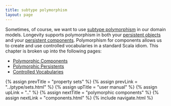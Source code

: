 ```yaml
---
title: subtype polymorphism
layout: page
---
```


Sometimes, of course, we want to use [subtype
polymorphism](https://en.wikipedia.org/wiki/Polymorphism_(computer_science)#Subtyping)
in our domain models. Longevity supports polymorphism in both your
[persistent objects](../subdomain/persistents.html) and your
[persistent components](../subdomain/components.html). Polymorphism
for components allows us to create and use controlled vocabularies in
a standard Scala idiom. This chapter is broken up into the following
pages:

- [Polymorphic Components](components.html)
- [Polymorphic Persistents](persistents.html)
- [Controlled Vocabularies](cv.html)

{% assign prevTitle = "property sets" %}
{% assign prevLink = "../ptype/sets.html" %}
{% assign upTitle = "user manual" %}
{% assign upLink = ".." %}
{% assign nextTitle = "polymorphic components" %}
{% assign nextLink = "components.html" %}
{% include navigate.html %}


